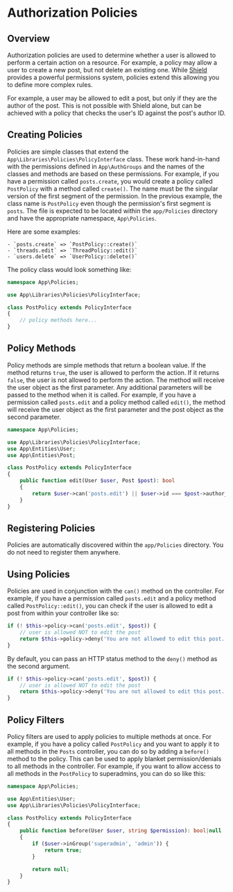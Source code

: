 # Authorization Policies

## Overview

Authorization policies are used to determine whether a user is allowed to perform a certain action on a resource. For example, a policy may allow a user to create a new post, but not delete an existing one. While [Shield](https://codeigniter4.github.io/shield/) provides a powerful permissions system, policies extend this allowing you to define more complex rules.

For example, a user may be allowed to edit a post, but only if they are the author of the post. This is not possible with Shield alone, but can be achieved with a policy that checks the user's ID against the post's author ID.

## Creating Policies

Policies are simple classes that extend the `App\Libraries\Policies\PolicyInterface` class. These work hand-in-hand with the permissions defined in `App\AuthGroups` and the names of the classes and methods are based on these permissions. For example, if you have a permission called `posts.create`, you would create a policy called `PostPolicy` with a method called `create()`. The name must be the singular version of the first segment of the permission. In the previous example, the class name is `PostPolicy` even though the permission's first segment is `posts`. The file is expected to be located within the `app/Policies` directory and have the appropriate namespace, `App\Policies`.

Here are some examples:

    - `posts.create` => `PostPolicy::create()`
    - `threads.edit` => `ThreadPolicy::edit()`
    - `users.delete` => `UserPolicy::delete()`

The policy class would look something like:

```php
namespace App\Policies;

use App\Libraries\Policies\PolicyInterface;

class PostPolicy extends PolicyInterface
{
    // policy methods here...
}
```

## Policy Methods

Policy methods are simple methods that return a boolean value. If the method returns `true`, the user is allowed to perform the action. If it returns `false`, the user is not allowed to perform the action. The method will receive the user object as the first parameter. Any additional parameters will be passed to the method when it is called. For example, if you have a permission called `posts.edit` and a policy method called `edit()`, the method will receive the user object as the first parameter and the post object as the second parameter.

```php
namespace App\Policies;

use App\Libraries\Policies\PolicyInterface;
use App\Entities\User;
use App\Entities\Post;

class PostPolicy extends PolicyInterface
{
    public function edit(User $user, Post $post): bool
    {
        return $user->can('posts.edit') || $user->id === $post->author_id;
    }
}
```

## Registering Policies

Policies are automatically discovered within the `app/Policies` directory. You do not need to register them anywhere.

## Using Policies

Policies are used in conjunction with the `can()` method on the controller. For example, if you have a permission called `posts.edit` and a policy method called `PostPolicy::edit()`, you can check if the user is allowed to edit a post from within your controller like so:

```php
if (! $this->policy->can('posts.edit', $post)) {
    // user is allowed NOT to edit the post
    return $this->policy->deny('You are not allowed to edit this post.');
}
```

By default, you can pass an HTTP status method to the `deny()` method as the second argument.

```php
if (! $this->policy->can('posts.edit', $post)) {
    // user is allowed NOT to edit the post
    return $this->policy->deny('You are not allowed to edit this post.', 403);
}
```

## Policy Filters

Policy filters are used to apply policies to multiple methods at once. For example, if you have a policy called `PostPolicy` and you want to apply it to all methods in the `Posts` controller, you can do so by adding a `before()` method to the policy. This can be used to apply blanket permission/denials to all methods in the controller. For example, if you want to allow access to all methods in the `PostPolicy` to superadmins, you can do so like this:

```php
namespace App\Policies;

use App\Entities\User;
use App\Libraries\Policies\PolicyInterface;

class PostPolicy extends PolicyInterface
{
    public function before(User $user, string $permission): bool|null
    {
        if ($user->inGroup('superadmin', 'admin')) {
            return true;
        }

        return null;
    }
}
```
